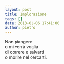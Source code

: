 ```yaml
---
layout: post
title: Implorazione
tags: []
date: 2013-01-06 17:41:00
author: pietro
---
```

Non piangere<br/>o mi verrà voglia<br/>di correre e salvarti<br/>o morire nel cercarti.
